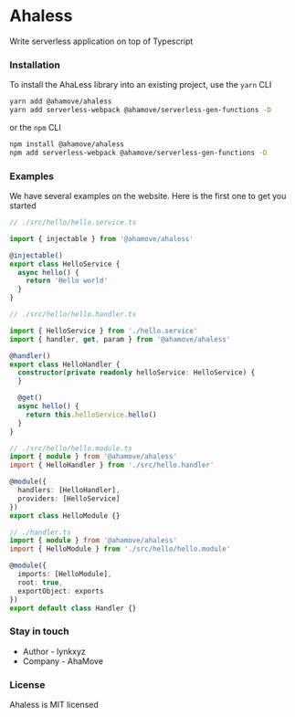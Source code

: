 # Ahaless
Write serverless application on top of Typescript
### Installation
To install the AhaLess library into an existing project, use the `yarn` CLI 
```bash
yarn add @ahamove/ahaless 
yarn add serverless-webpack @ahamove/serverless-gen-functions -D
```
or the `npm` CLI
```bash
npm install @ahamove/ahaless
npm add serverless-webpack @ahamove/serverless-gen-functions -D
```

### Examples
We have several examples on the website. Here is the first one to get you started

```typescript
// ./src/hello/hello.service.ts

import { injectable } from '@ahamove/ahaless'

@injectable()
export class HelloService {
  async hello() {
    return 'Hello world'
  }
}
```

```typescript
// ./src/hello/hello.handler.ts

import { HelloService } from './hello.service'
import { handler, get, param } from '@ahamove/ahaless'

@handler()
export class HelloHandler {
  constructor(private readonly helloService: HelloService) {
  }

  @get()
  async hello() {
    return this.helloService.hello()
  }
}
```

```typescript
// ./src/hello/hello.module.ts
import { module } from '@ahamove/ahaless'
import { HelloHandler } from './src/hello.handler'

@module({
  handlers: [HelloHandler],
  providers: [HelloService]
})
export class HelloModule {}
```

```typescript
// ./handler.ts
import { module } from '@ahamove/ahaless'
import { HelloModule } from './src/hello/hello.module'

@module({
  imports: [HelloModule],
  root: true,
  exportObject: exports
})
export default class Handler {}
```

### Stay in touch
* Author - lynkxyz
* Company - AhaMove

### License
Ahaless is MIT licensed
